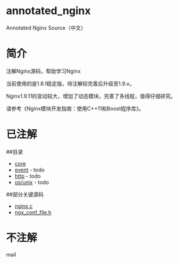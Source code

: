 # annotated_nginx
Annotated Nginx Source（中文）

# 简介
注解Nginx源码，帮助学习Nginx

当前使用的是1.8.1稳定版，待注解较完善后升级至1.9.x。

Nginx1.9.11的变动较大，增加了动态模块，完善了多线程，值得仔细研究。

请参考《Nginx模块开发指南：使用C++11和Boost程序库》。

# 已注解

##目录
* [core](/nginx/src/core)
* [event](/nginx/src/event) - todo
* [http](/nginx/src/http) - todo
* [os/unix](/nginx/src/os/unix) - todo

##部分关键源码
* [nginx.c](/nginx/src/core/nginx.c)
* [ngx_conf_file.h](nginx/src/core/ngx_conf_file.h)

# 不注解

mail
